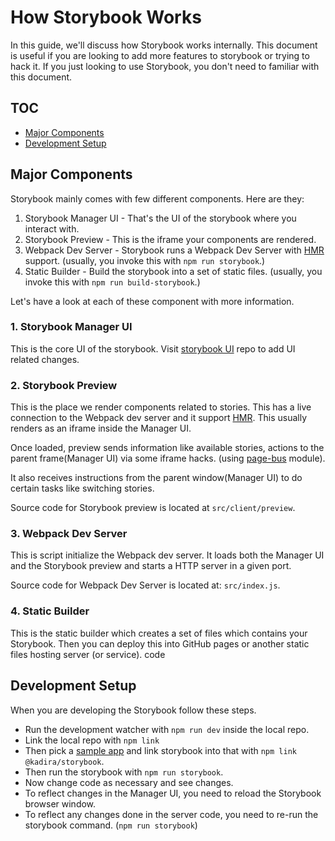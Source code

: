 # How Storybook Works

In this guide, we'll discuss how Storybook works internally. This document is useful if you are looking to add more features to storybook or trying to hack it. If you just looking to use Storybook, you don't need to familiar with this document.

## TOC

* [Major Components](#major-components)
* [Development Setup](#development-setup)

## Major Components

Storybook mainly comes with few different components. Here are they:

1. Storybook Manager UI - That's the UI of the storybook where you interact with.
2. Storybook Preview - This is the iframe your components are rendered.
3. Webpack Dev Server - Storybook runs a Webpack Dev Server with [HMR](https://github.com/webpack/docs/wiki/hot-module-replacement-with-webpack) support. (usually, you invoke this with `npm run storybook`.)
4. Static Builder - Build the storybook into a set of static files. (usually, you invoke this with `npm run build-storybook`.)

Let's have a look at each of these component with more information.

### 1. Storybook Manager UI

This is the core UI of the storybook. Visit [storybook UI](https://github.com/kadirahq/storybook-ui) repo to add UI related changes.

### 2. Storybook Preview

This is the place we render components related to stories. This has a live connection to the Webpack dev server and it support [HMR](https://github.com/webpack/docs/wiki/hot-module-replacement-with-webpack). This usually renders as an iframe inside the Manager UI.

Once loaded, preview sends information like available stories, actions to the parent frame(Manager UI) via some iframe hacks. (using [page-bus](https://www.npmjs.com/package/page-bus) module).

It also receives instructions from the parent window(Manager UI) to do certain tasks like switching stories.

Source code for Storybook preview is located at `src/client/preview`.

### 3. Webpack Dev Server

This is script initialize the Webpack dev server. It loads both the Manager UI and the Storybook preview and starts a HTTP server in a given port.

Source code for Webpack Dev Server is located at: `src/index.js`.

### 4. Static Builder

This is the static builder which creates a set of files which contains your Storybook. Then you can deploy this into GitHub pages or another static files hosting server (or service).
code

## Development Setup

When you are developing the Storybook follow these steps.

* Run the development watcher with `npm run dev` inside the local repo.
* Link the local repo with `npm link`
* Then pick a [sample app](https://github.com/kadira-samples/react-storybook-demo) and link storybook into that with `npm link @kadira/storybook`.
* Then run the storybook with `npm run storybook`.
* Now change code as necessary and see changes.
* To reflect changes in the Manager UI, you need to reload the Storybook browser window.
* To reflect any changes done in the server code, you need to re-run the storybook command. (`npm run storybook`)
